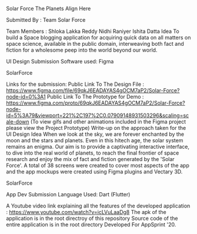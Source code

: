 Solar Force
The Planets Align Here

Submitted By :
Team Solar Force

Team Members :
Shloka Lakka Reddy
Nidhi Raniyer
Ishita Datta
Idea
To build a Space blogging application for acquiring quick data on all matters on space science, available in the public domain, interweaving both fact and fiction for a wholesome peep into the world beyond our world.

UI Design Submission
Software used: Figma

SolarForce

Links for the submission:
Public Link To The Design File : https://www.figma.com/file/69qkJ6EADAYAS4gOCM7aP2/Solar-Force?node-id=0%3A1
Public Link To The Prototype for Demo : https://www.figma.com/proto/69qkJ6EADAYAS4gOCM7aP2/Solar-Force?node-id=5%3A79&viewport=221%2C197%2C0.07909148931503296&scaling=scale-down
(To view gifs and other animations included in the Figma project please view the Project Prototype)
Write-up on the approach taken for the UI Design Idea
When we look at the sky, we are forever enchanted by the moon and the stars and planets. Even in this hitech age, the solar system remains an enigma. Our aim is to provide a captivating interactive interface, to dive into the real world of planets, to reach the final frontier of space research and enjoy the mix of fact and fiction generated by the 'Solar Force'. A total of 38 screens were created to cover most aspects of the app and the app mockups were created using Figma plugins and Vectary 3D.

SolarForce

App Dev Submission
Language Used: Dart (Flutter)

A Youtube video link explaining all the features of the developed application : https://www.youtube.com/watch?v=icLVuLaaDg8
The apk of the application is in the root directroy of this repository
Source code of the entire application is in the root directory
Developed For AppSprint '20.
